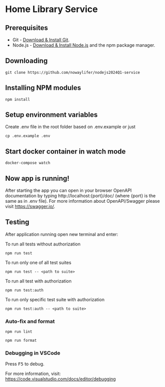 # Home Library Service

## Prerequisites

- Git - [Download & Install Git](https://git-scm.com/downloads).
- Node.js - [Download & Install Node.js](https://nodejs.org/en/download/) and the npm package manager.

## Downloading

```
git clone https://github.com/nowaylifer/nodejs2024Q1-service
```

## Installing NPM modules

```
npm install
```

## Setup environment variables

Create .env file in the root folder based on .env.example or just

```
cp .env.example .env
```

## Start docker container in watch mode

```
docker-compose watch
```

## Now app is running!

After starting the app you can open in your browser OpenAPI documentation
by typing http://localhost:{port}/doc/ (where {port} is the same as in .env file).
For more information about OpenAPI/Swagger please visit https://swagger.io/.

## Testing

After application running open new terminal and enter:

To run all tests without authorization

```
npm run test
```

To run only one of all test suites

```
npm run test -- <path to suite>
```

To run all test with authorization

```
npm run test:auth
```

To run only specific test suite with authorization

```
npm run test:auth -- <path to suite>
```

### Auto-fix and format

```
npm run lint
```

```
npm run format
```

### Debugging in VSCode

Press <kbd>F5</kbd> to debug.

For more information, visit: https://code.visualstudio.com/docs/editor/debugging
